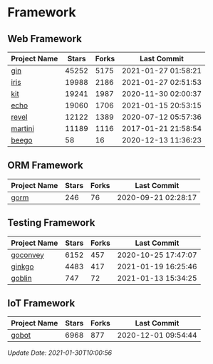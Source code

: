 # Framework

## Web Framework
| Project Name | Stars | Forks | Last Commit |
| ------------ | ----- | ----- | ----------- |
| [gin](https://github.com/gin-gonic/gin) | 45252 | 5175 | 2021-01-27 01:58:21 |
| [iris](https://github.com/kataras/iris) | 19988 | 2186 | 2021-01-27 02:51:53 |
| [kit](https://github.com/go-kit/kit) | 19241 | 1987 | 2020-11-30 02:00:37 |
| [echo](https://github.com/labstack/echo) | 19060 | 1706 | 2021-01-15 20:53:15 |
| [revel](https://github.com/revel/revel) | 12122 | 1389 | 2020-07-12 05:57:36 |
| [martini](https://github.com/go-martini/martini) | 11189 | 1116 | 2017-01-21 21:58:54 |
| [beego](https://github.com/astaxie/beego) | 58 | 16 | 2020-12-13 11:36:23 |

## ORM Framework
| Project Name | Stars | Forks | Last Commit |
| ------------ | ----- | ----- | ----------- |
| [gorm](https://github.com/jinzhu/gorm) | 246 | 76 | 2020-09-21 02:28:17 |

## Testing Framework
| Project Name | Stars | Forks | Last Commit |
| ------------ | ----- | ----- | ----------- |
| [goconvey](https://github.com/smartystreets/goconvey) | 6152 | 457 | 2020-10-25 17:47:07 |
| [ginkgo](https://github.com/onsi/ginkgo) | 4483 | 417 | 2021-01-19 16:25:46 |
| [goblin](https://github.com/franela/goblin) | 747 | 72 | 2021-01-13 15:34:25 |

## IoT Framework
| Project Name | Stars | Forks | Last Commit |
| ------------ | ----- | ----- | ----------- |
| [gobot](https://github.com/hybridgroup/gobot) | 6968 | 877 | 2020-12-01 09:54:44 |

*Update Date: 2021-01-30T10:00:56*
